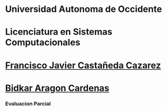# Universidad Autonoma de Occidente
# Licenciatura en Sistemas Computacionales
# [Francisco Javier Castañeda Cazarez](https://github.com/LordLencho)
# [Bidkar Aragon Cardenas](https://github.com/bidkar)
### Evaluacion Parcial
